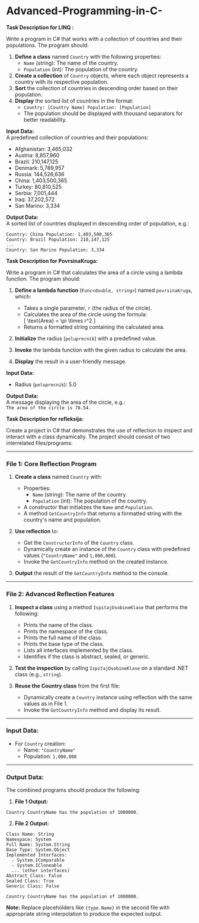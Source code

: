 # Advanced-Programming-in-C-
**Task Description for LINQ :**  

Write a program in C# that works with a collection of countries and their populations. The program should:  

1. **Define a class** named `Country` with the following properties:  
   - `Name` (string): The name of the country.  
   - `Population` (int): The population of the country.  
2. **Create a collection** of `Country` objects, where each object represents a country with its respective population.  
3. **Sort** the collection of countries in descending order based on their population.  
4. **Display** the sorted list of countries in the format:  
   - `Country: [Country Name] Population: [Population]`  
   - The population should be displayed with thousand separators for better readability.  

**Input Data:**  
A predefined collection of countries and their populations:  
- Afghanistan: 3,465,032  
- Austria: 8,857,960  
- Brazil: 210,147,125  
- Denmark: 5,789,957  
- Russia: 144,526,636  
- China: 1,403,500,365  
- Turkey: 80,810,525  
- Serbia: 7,001,444  
- Iraq: 37,202,572  
- San Marino: 3,334  

**Output Data:**  
A sorted list of countries displayed in descending order of population, e.g.:  
```
Country: China Population: 1,403,500,365  
Country: Brazil Population: 210,147,125  
...  
Country: San Marino Population: 3,334  
```

**Task Description for PovrsinaKruga:**  

Write a program in C# that calculates the area of a circle using a lambda function. The program should:  

1. **Define a lambda function** (`Func<double, string>`) named `povrsinaKruga`, which:  
   - Takes a single parameter, `r` (the radius of the circle).  
   - Calculates the area of the circle using the formula:  
     \[
     \text{Area} = \pi \times r^2
     \]  
   - Returns a formatted string containing the calculated area.  

2. **Initialize** the radius (`poluprecnik`) with a predefined value.  
3. **Invoke** the lambda function with the given radius to calculate the area.  
4. **Display** the result in a user-friendly message.  

**Input Data:**  
- Radius (`poluprecnik`): 5.0  

**Output Data:**  
A message displaying the area of the circle, e.g.:  
`The area of the circle is 78.54.`




**Task Description for refleksija:**  

Create a project in C# that demonstrates the use of reflection to inspect and interact with a class dynamically. The project should consist of two interrelated files/programs:  

---

### **File 1: Core Reflection Program**  

1. **Create a class** named `Country` with:  
   - Properties:  
     - `Name` (string): The name of the country.  
     - `Population` (int): The population of the country.  
   - A constructor that initializes the `Name` and `Population`.  
   - A method `GetCountryInfo` that returns a formatted string with the country's name and population.  

2. **Use reflection** to:  
   - Get the `ConstructorInfo` of the `Country` class.  
   - Dynamically create an instance of the `Country` class with predefined values (`"CountryName"` and `1,000,000`).  
   - Invoke the `GetCountryInfo` method on the created instance.  

3. **Output** the result of the `GetCountryInfo` method to the console.  

---

### **File 2: Advanced Reflection Features**  

1. **Inspect a class** using a method `IspitajOsobineKlase` that performs the following:  
   - Prints the name of the class.  
   - Prints the namespace of the class.  
   - Prints the full name of the class.  
   - Prints the base type of the class.  
   - Lists all interfaces implemented by the class.  
   - Identifies if the class is abstract, sealed, or generic.  

2. **Test the inspection** by calling `IspitajOsobineKlase` on a standard .NET class (e.g., `string`).  

3. **Reuse the Country class** from the first file:  
   - Dynamically create a `Country` instance using reflection with the same values as in File 1.  
   - Invoke the `GetCountryInfo` method and display its result.  

---

### **Input Data:**  
- For `Country` creation:  
  - Name: `"CountryName"`  
  - Population: `1,000,000`  

---

### **Output Data:**  
The combined programs should produce the following:  

1. **File 1 Output:**  
```
Country CountryName has the population of 1000000.
```  

2. **File 2 Output:**  
```
Class Name: String  
Namespace: System  
Full Name: System.String  
Base Type: System.Object  
Implemented Interfaces:  
  - System.IComparable  
  - System.ICloneable  
  ... (other interfaces)  
Abstract Class: False  
Sealed Class: True  
Generic Class: False  

Country CountryName has the population of 1000000.
```  

**Note:** Replace placeholders like `{type.Name}` in the second file with appropriate string interpolation to produce the expected output.
